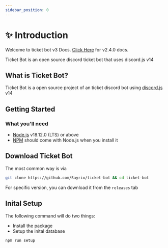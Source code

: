 ```yaml
---
sidebar_position: 0
---
```


# ✨ Introduction

Welcome to ticket bot v3 Docs. [Click Here](https://doc.ticket.pm/docs/oldDoc/intro) for v2.4.0 docs.

Ticket Bot is an open source discord ticket bot that uses discord.js v14

## What is Ticket Bot?

Ticket Bot is a open source project of an ticket discord bot using [discord.js](https://discord.js.org) v14

## Getting Started

### What you'll need

- [Node.js](https://nodejs.org/en/) v18.12.0 (LTS) or above
- [NPM](https://npmjs.com) should come with Node.js when you install it

## Download Ticket Bot
The most common way is via
```bash
git clone https://github.com/Sayrix/ticket-bot && cd ticket-bot
```

For specific version, you can download it from the `releases` tab

## Inital Setup

The following command will do two things:
* Install the package
* Setup the inital database

```bash
npm run setup
```